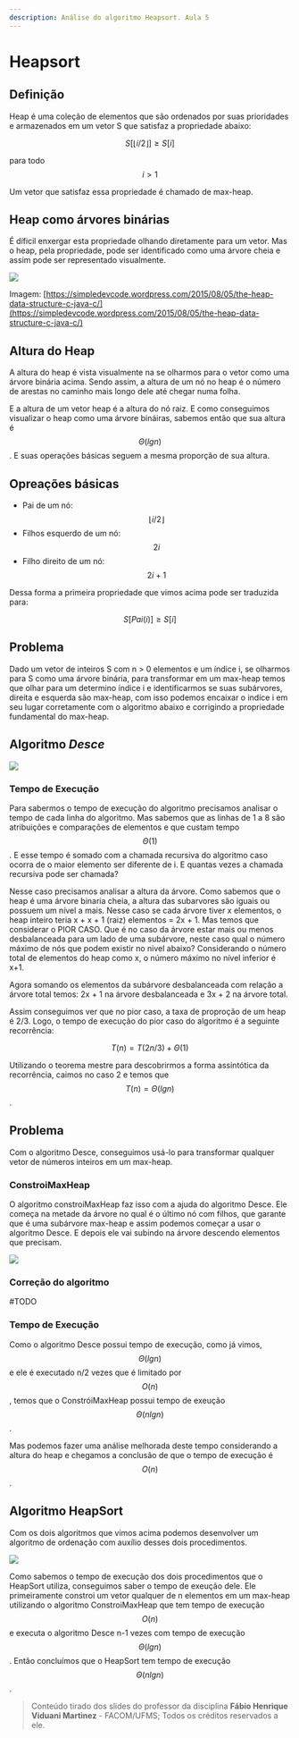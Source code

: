 ```yaml
---
description: Análise do algoritmo Heapsort. Aula 5
---
```


# Heapsort

## Definição

Heap é uma coleção de elementos que são ordenados por suas prioridades e armazenados em um vetor S que satisfaz a propriedade abaixo:

$$
S[\lfloor i/2 \rfloor ] \geq S[i]
$$

para todo $$i > 1$$ 

Um vetor que satisfaz essa propriedade é chamado de max-heap.

## Heap como árvores binárias

É díficil enxergar esta propriedade olhando diretamente para um vetor. Mas o heap, pela propriedade, pode ser identificado como uma árvore cheia e assim pode ser representado visualmente.

![](../.gitbook/assets/heap.png)

Imagem: [https://simpledevcode.wordpress.com/2015/08/05/the-heap-data-structure-c-java-c/](https://simpledevcode.wordpress.com/2015/08/05/the-heap-data-structure-c-java-c/)

## Altura do Heap

A altura do heap é vista visualmente na se olharmos para o vetor como uma árvore binária acima. Sendo assim, a altura de um nó no heap é o número de arestas no caminho mais longo dele até chegar numa folha.

E a altura de um vetor heap é a altura do nó raiz. E como conseguimos visualizar o heap como uma árvore bináiras, sabemos então que sua altura é $$\Theta(lgn)$$ . E suas operações básicas seguem a mesma proporção de sua altura.



## Opreações básicas

* Pai de um nó: $$\lfloor i/2 \rfloor$$ 
* Filhos esquerdo de um nó: $$2i$$ 
* Filho direito de um nó: $$2i+1$$ 

Dessa forma a primeira propriedade que vimos acima pode ser traduzida para: 

$$
S[Pai(i)] \geq S[i]
$$

## Problema

Dado um vetor de inteiros S com n &gt; 0 elementos e um índice i, se olharmos para S como uma árvore binária, para transformar em um max-heap temos que olhar para um determino índice i e identificarmos se suas subárvores, direita e esquerda são max-heap, com isso podemos encaixar o indíce i em seu lugar corretamente com o algoritmo abaixo e corrigindo a propriedade fundamental do max-heap.

## Algoritmo _Desce_

![](../.gitbook/assets/algodesce.png)

### Tempo de Execução

Para sabermos o tempo de execução do algoritmo precisamos analisar o tempo de cada linha do algoritmo.  Mas sabemos que as linhas de 1 a 8 são atribuições e comparações de elementos e que custam tempo $$\Theta(1)$$ .  E esse tempo é somado com a chamada recursiva do algoritmo caso ocorra de o maior elemento ser diferente de i. E quantas vezes a chamada recursiva pode ser chamada?

Nesse caso precisamos analisar a altura da árvore. Como sabemos que o heap é uma árvore binaria cheia, a altura das subarvores são iguais ou possuem um nível a mais.  Nesse caso se cada árvore tiver x elementos, o heap inteiro teria x + x + 1 \(raiz\) elementos = 2x + 1. Mas temos que considerar o PIOR CASO. Que é no caso da árvore estar mais ou menos desbalanceada para um lado de uma subárvore, neste caso qual o número máximo de nós que podem existir no nivel abaixo? Considerando o número total de elementos do heap como x, o número máximo no nível inferior é x+1. 

Agora somando os elementos da subárvore desbalanceada com relação a árvore total temos: 2x + 1 na árvore desbalanceada e 3x + 2 na árvore total.

Assim conseguimos ver que no pior caso, a taxa de proproção de um heap é 2/3. Logo, o tempo de execução do pior caso do algoritmo é a seguinte recorrência:

$$
T(n) = T(2n/3)+\Theta(1)
$$

Utilizando o teorema mestre para descobrirmos a forma assintótica da recorrência, caimos no caso 2 e  temos que $$T(n) = \Theta(lgn)$$ .



## Problema

Com o algoritmo Desce, conseguimos usá-lo para transformar qualquer vetor de números inteiros em um max-heap.

### ConstroiMaxHeap

O algoritmo constroiMaxHeap faz isso com a ajuda do algoritmo Desce. Ele começa na metade da árvore no qual é o último nó com filhos, que garante que é uma subárvore max-heap e assim podemos começar a usar o algoritmo Desce. E depois ele vai subindo na árvore descendo elementos que precisam. 

![](../.gitbook/assets/maxheap.png)

### Correção do algoritmo

\#TODO

### Tempo de Execução

Como o algoritmo Desce possui tempo de execução, como já vimos, $$\Theta(lgn)$$e ele é executado n/2 vezes que é limitado por $$O(n)$$ , temos que o ConstróiMaxHeap possui tempo de exeução $$\Theta(nlgn)$$.

Mas podemos fazer uma análise melhorada deste tempo considerando a altura do heap e chegamos a conclusão de que o tempo de execução é $$O(n)$$.

## Algoritmo HeapSort

Com os dois algoritmos que vimos acima podemos desenvolver um algoritmo de ordenação com auxílio desses dois procedimentos. 

![](../.gitbook/assets/heapsort.png)

Como sabemos o tempo de execução dos dois procedimentos que o HeapSort utiliza, conseguimos saber o tempo de exeução dele. Ele primeiramente constroi um vetor qualquer de n elementos em um max-heap utilizando o algoritmo ConstroiMaxHeap que tem tempo de execução $$O(n)$$ e executa o algoritmo Desce n-1 vezes com tempo de execução $$\Theta(lgn)$$. Então concluímos que o HeapSort tem tempo de execução $$\Theta(nlgn)$$.

> Conteúdo tirado dos slides do professor da disciplina **Fábio Henrique Viduani Martinez** - FACOM/UFMS; Todos os créditos reservados a ele.

